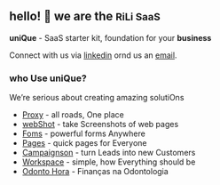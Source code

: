 ## hello! 👋 we are the <strong style='font-size:18px'>RiLi SaaS</strong>
  
**uniQue** - SaaS starter kit, foundation for your **business**

Connect with us via <a href="https://www.linkedin.com/company/rili-saas/" target="_blank">linkedin</a> ornd us an [email](mailto:sleuths_network0u@icloud.com).
  
### who Use uniQue?
  
We’re serious about creating amazing solutiOns
  
- <a href="http://proxy.rili.be/" target="_blank">Proxy</a> - all roads, One place
- <a href="https://webshot.click/" target="_blank">webShot</a> - take Screenshots of web pages
- <a href="https://formson.click/" target="_blank">Foms</a> - powerful forms Anywhere
- <a href="https://pageson.click/" target="_blank">Pages</a> - quick pages for Everyone
- <a href="https://campaignson.click/" target="_blank">Campaignson</a> - turn Leads into new Customers
- <a href="https://go2work.click/" target="_blank">Workspace</a> - simple, how Everything should be
- <a href="https://odontohora.com.br/" target="_blank">Odonto Hora</a> - Finanças na Odontologia 
